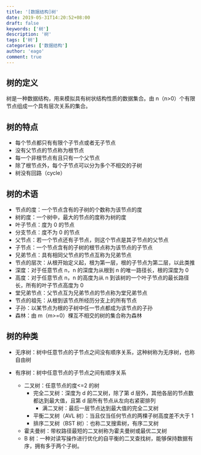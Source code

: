```yaml
---
title: '[数据结构]树'
date: 2019-05-31T14:20:52+08:00
draft: false
keywords: ['树']
description: '树'
tags: ['树']
categories: ['数据结构']
author: 'eago'
comment: true
---
```


## 树的定义

树是一种数据结构，用来模拟具有树状结构性质的数据集合。由 n（n>0）个有限节点组成一个具有层次关系的集合。

## 树的特点

- 每个节点都只有有限个子节点或者无子节点
- 没有父节点的节点称为根节点
- 每一个非根节点有且只有一个父节点
- 除了根节点外，每个子节点可以分为多个不相交的子树
- 树没有回路（cycle）

## 树的术语

- 节点的度：一个节点含有的子树的个数称为该节点的度
- 树的度：一个树中，最大的节点的度称为树的度
- 叶子节点：度为 0 的节点
- 分支节点：度不为 0 的节点
- 父节点：若一个节点还有子节点，则这个节点是其子节点的父节点
- 子节点：一个节点含有的子树的根节点称为该节点的子节点
- 兄弟节点：具有相同父节点的节点互称为兄弟节点
- 节点的层次：从根开始定义起，根为第一层，根的子节点为第二层，以此类推
- 深度：对于任意节点 n，n 的深度为从根到 n 的唯一路径长，根的深度为 0
- 高度：对于任意节点 n，n 的高度为从 n 到该树的一个叶子节点的最长路径长，所有的叶子节点高度为 0
- 堂兄弟节点：父节点互为兄弟节点的节点称为堂兄弟节点
- 节点的祖先：从根到该节点所经历分支上的所有节点
- 子孙：以某节点为根的子树中任一节点都成为该节点的子孙
- 森林：由 m（m>=0）棵互不相交的树的集合称为森林

## 树的种类

- 无序树：树中任意节点的子节点之间没有顺序关系，这种树称为无序树，也称自由树
- 有序树：树中任意节点的子节点之间有顺序关系

  - 二叉树：任意节点的度<=2 的树
    - 完全二叉树：深度为 d 的二叉树，除了第 d 层外，其他各层的节点数都达到最大值，且第 d 层所有节点从左向右紧密排列
      - 满二叉树：最后一层节点达到最大值的完全二叉树
    - 平衡二叉树（AVL 树）：当且仅当任何节点的两棵子树高度差不大于 1
    - 排序二叉树（BST 树）：也称二叉搜索树，有序二叉树
  - 霍夫曼树：带权路径最短的二叉树称为霍夫曼树或最优二叉树
  - B 树：一种对读写操作进行优化的自平衡的二叉查找树，能够保持数据有序，拥有多于两个子树。
